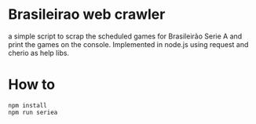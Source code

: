 Brasileirao web crawler
===================

a simple script to scrap the scheduled games for Brasileirão Serie A and print the games on the console. Implemented in node.js using request and cherio as help libs.

How to
==========
```
npm install
npm run seriea
```
